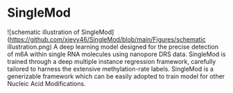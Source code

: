 # SingleMod
![schematic illustration of SingleMod](https://github.com/xieyy46/SingleMod/blob/main/Figures/schematic illustration.png)
A deep learning model designed for the precise detection of m6A within single RNA molecules using nanopore DRS data. SingleMod is trained through a deep multiple instance regression framework, carefully tailored to harness the extensive methylation-rate labels. SingleMod is a generizable framework which can be easily adopted to train model for other Nucleic Acid Modifications.
